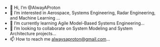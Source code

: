 - 👋 Hi, I’m @AlwayAProton
- 👀 I’m interested in Aerospace, Systems Engineering, Radar Engineering, and Machine Learning ...
- 🌱 I’m currently learning Agile Model-Based Systems Engineering...
- 💞️ I’m looking to collaborate on System Modeling and System Architecture projects...
- 📫 How to reach me alwaysaproton@gmail.com...

<!---
AlwayAProton/AlwayAProton is a ✨ special ✨ repository because its `README.md` (this file) appears on your GitHub profile.
You can click the Preview link to take a look at your changes.
--->
